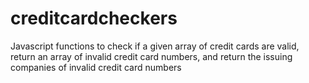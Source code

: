# creditcardcheckers
Javascript functions to check if a given array of credit cards are valid, return an array of invalid credit card numbers, and return the issuing companies of invalid credit card numbers
